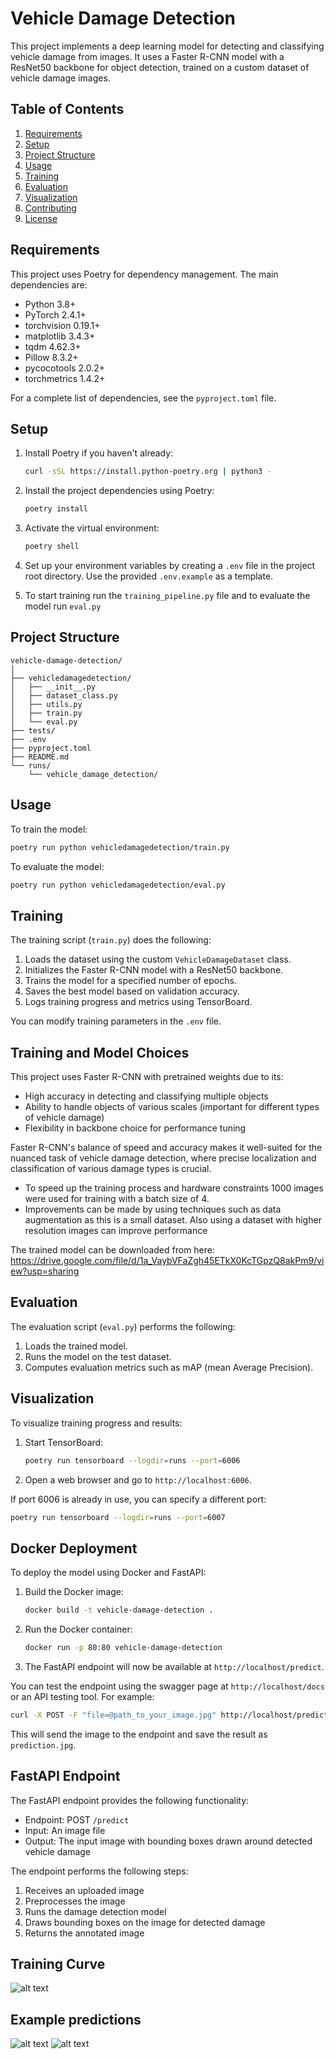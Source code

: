 # Vehicle Damage Detection

This project implements a deep learning model for detecting and classifying vehicle damage from images. It uses a Faster R-CNN model with a ResNet50 backbone for object detection, trained on a custom dataset of vehicle damage images.

## Table of Contents
1. [Requirements](#requirements)
2. [Setup](#setup)
3. [Project Structure](#project-structure)
4. [Usage](#usage)
5. [Training](#training)
6. [Evaluation](#evaluation)
7. [Visualization](#visualization)
8. [Contributing](#contributing)
9. [License](#license)

## Requirements

This project uses Poetry for dependency management. The main dependencies are:

- Python 3.8+
- PyTorch 2.4.1+
- torchvision 0.19.1+
- matplotlib 3.4.3+
- tqdm 4.62.3+
- Pillow 8.3.2+
- pycocotools 2.0.2+
- torchmetrics 1.4.2+

For a complete list of dependencies, see the `pyproject.toml` file.

## Setup

1. Install Poetry if you haven't already:
   ```bash
   curl -sSL https://install.python-poetry.org | python3 -
   ```

2. Install the project dependencies using Poetry:
   ```bash
   poetry install
   ```

3. Activate the virtual environment:
   ```bash
   poetry shell
   ```

5. Set up your environment variables by creating a `.env` file in the project root directory. Use the provided `.env.example` as a template.

6. To start training run the `training_pipeline.py` file and to evaluate the model run `eval.py`

## Project Structure

```
vehicle-damage-detection/
│
├── vehicledamagedetection/
│   ├── __init__.py
│   ├── dataset_class.py
│   ├── utils.py
│   ├── train.py
│   └── eval.py
├── tests/
├── .env
├── pyproject.toml
├── README.md
└── runs/
    └── vehicle_damage_detection/
```

## Usage

To train the model:

```bash
poetry run python vehicledamagedetection/train.py
```

To evaluate the model:

```bash
poetry run python vehicledamagedetection/eval.py
```

## Training

The training script (`train.py`) does the following:

1. Loads the dataset using the custom `VehicleDamageDataset` class.
2. Initializes the Faster R-CNN model with a ResNet50 backbone.
3. Trains the model for a specified number of epochs.
4. Saves the best model based on validation accuracy.
5. Logs training progress and metrics using TensorBoard.

You can modify training parameters in the `.env` file.


## Training and Model Choices

This project uses Faster R-CNN with pretrained weights due to its:

- High accuracy in detecting and classifying multiple objects
- Ability to handle objects of various scales (important for different types of vehicle damage)
- Flexibility in backbone choice for performance tuning

Faster R-CNN's balance of speed and accuracy makes it well-suited for the nuanced task of vehicle damage detection, where precise localization and classification of various damage types is crucial.


- To speed up the training process and hardware constraints 1000 images were used for training with a batch size of 4. 
- Improvements can be made by using techniques such as data augmentation as this is a small dataset. Also using a dataset with higher resolution images can improve performance

The trained model can be downloaded from here: https://drive.google.com/file/d/1a_VaybVFaZgh45ETkX0KcTGpzQ8akPm9/view?usp=sharing


## Evaluation

The evaluation script (`eval.py`) performs the following:

1. Loads the trained model.
2. Runs the model on the test dataset.
3. Computes evaluation metrics such as mAP (mean Average Precision).

## Visualization

To visualize training progress and results:

1. Start TensorBoard:
   ```bash
   poetry run tensorboard --logdir=runs --port=6006
   ```
2. Open a web browser and go to `http://localhost:6006`.

If port 6006 is already in use, you can specify a different port:
```bash
poetry run tensorboard --logdir=runs --port=6007
```

## Docker Deployment

To deploy the model using Docker and FastAPI:

1. Build the Docker image:
   ```bash
   docker build -t vehicle-damage-detection .
   ```

2. Run the Docker container:
   ```bash
   docker run -p 80:80 vehicle-damage-detection
   ```

3. The FastAPI endpoint will now be available at `http://localhost/predict`.

You can test the endpoint using the swagger page at `http://localhost/docs` or an API testing tool. For example:

```bash
curl -X POST -F "file=@path_to_your_image.jpg" http://localhost/predict --output prediction.jpg
```

This will send the image to the endpoint and save the result as `prediction.jpg`.

## FastAPI Endpoint

The FastAPI endpoint provides the following functionality:

- Endpoint: POST `/predict`
- Input: An image file
- Output: The input image with bounding boxes drawn around detected vehicle damage

The endpoint performs the following steps:
1. Receives an uploaded image
2. Preprocesses the image
3. Runs the damage detection model
4. Draws bounding boxes on the image for detected damage
5. Returns the annotated image


## Training Curve

![alt text](/training_loss.png)

## Example predictions

![alt text](/inference_1.png)
![alt text](/inference_2.png)
